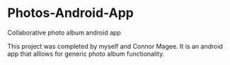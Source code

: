 # Photos-Android-App
Collaborative photo album android app

This project was completed by myself and Connor Magee. It is an android app that alllows for generic photo album functionality. 
